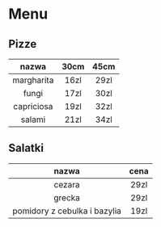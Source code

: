 # Menu

## Pizze

| nazwa | 30cm | 45cm |
|:-:|:-:|:-:|
| margharita | 16zl | 29zl |
| fungi | 17zl | 30zl |
| capriciosa | 19zl | 32zl |
| salami | 21zl | 34zl |

## Salatki

| nazwa | cena |
| :-: | :-:|
| cezara | 29zl |
| grecka | 29zl |
| pomidory z cebulka i bazylia | 19zl |
